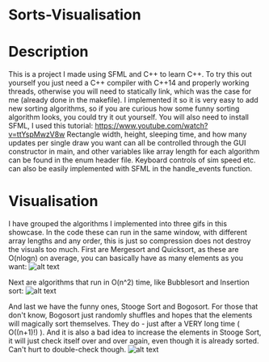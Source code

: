 # Sorts-Visualisation

# Description
This is a project I made using SFML and C++ to learn C++. To try this out yourself you just need a C++ compiler
with C++14 and properly working threads, otherwise you will need to statically link,
which was the case for me (already done in the makefile).
I implemented it so it is very easy to add new sorting algorithms, so if you are curious how some funny sorting
algorithm looks, you could try it out yourself. You will also need to install SFML, I used this tutorial:
https://www.youtube.com/watch?v=ttYspMwzV8w
Rectangle width, height, sleeping time, and how many updates per single draw you want can all be controlled through the GUI constructor in main,
and other variables like array length for each algorithm can be found in the enum header file.
Keyboard controls of sim speed etc. can also be easily implemented with SFML in the handle_events function.


# Visualisation
I have grouped the algorithms I implemented into three gifs in this showcase.
In the code these can run in the same window, with different array lengths and any order,
this is just so compression does not destroy the visuals too much.
First are Mergesort and Quicksort, as these are O(nlogn) on average, you can basically have as many elements as you want:
![alt text][gif2]

Next are algorithms that run in O(n^2) time, like Bubblesort and Insertion sort:
![alt text][gif1]

And last we have the funny ones, Stooge Sort and Bogosort. For those that don't know, Bogosort just randomly shuffles and hopes
that the elements will magically sort themselves. They do - just after a VERY long time ( O((n+1)!) ). And it is also a bad idea to increase
the elements in Stooge Sort, it will just check itself over and over again, even though it is already sorted. Can't hurt to double-check though.
![alt text][gif3]




[gif1]: https://github.com/EduardR02/Sorts-Visualisation/blob/main/gifs/all_n_squared_Trim.gif
[gif2]: https://github.com/EduardR02/Sorts-Visualisation/blob/main/gifs/merge_and_quicksort_Trim.gif
[gif3]: https://github.com/EduardR02/Sorts-Visualisation/blob/main/gifs/stooge_and_bogo_Trim.gif
